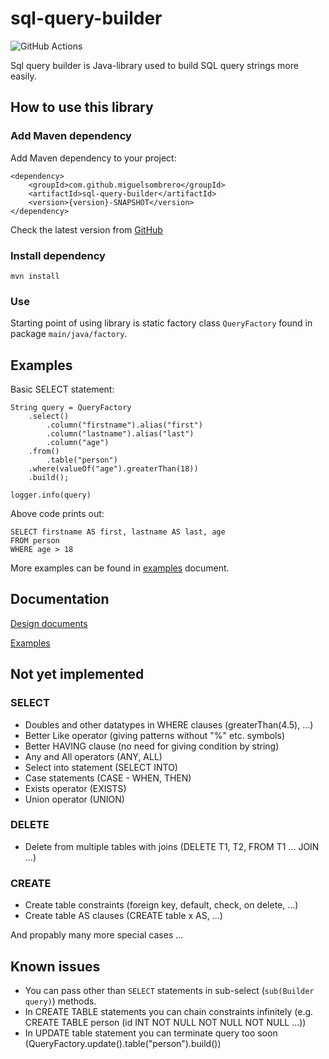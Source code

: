 # sql-query-builder

![GitHub Actions](https://github.com/MiguelSombrero/sql-query-builder/workflows/Java%20CI%20with%20Maven/badge.svg)

Sql query builder is Java-library used to build SQL query strings more easily.

## How to use this library

### Add Maven dependency

Add Maven dependency to your project:

    <dependency>
        <groupId>com.github.miguelsombrero</groupId>
        <artifactId>sql-query-builder</artifactId>
        <version>{version}-SNAPSHOT</version>
    </dependency>

Check the latest version from [GitHub](https://github.com/MiguelSombrero/sql-query-builder) 

### Install dependency 

    mvn install

### Use

Starting point of using library is static factory class `QueryFactory` found in package `main/java/factory`.

## Examples

Basic SELECT statement:

    String query = QueryFactory
        .select()
            .column("firstname").alias("first")
            .column("lastname").alias("last")
            .column("age")
        .from()
            .table("person")
        .where(valueOf("age").greaterThan(18))
        .build();

    logger.info(query)

Above code prints out:

    SELECT firstname AS first, lastname AS last, age
    FROM person
    WHERE age > 18

More examples can be found in [examples](https://github.com/MiguelSombrero/sql-query-builder/tree/develop/docs/examples.md) document.

## Documentation

[Design documents](https://github.com/MiguelSombrero/sql-query-builder/tree/develop/docs/design.md)

[Examples](https://github.com/MiguelSombrero/sql-query-builder/tree/develop/docs/examples.md)

## Not yet implemented

### SELECT
- Doubles and other datatypes in WHERE clauses (greaterThan(4.5), ...)
- Better Like operator (giving patterns without "%" etc. symbols)
- Better HAVING clause (no need for giving condition by string)
- Any and All operators (ANY, ALL)
- Select into statement (SELECT INTO)
- Case statements (CASE - WHEN, THEN)
- Exists operator (EXISTS)
- Union operator (UNION)

### DELETE
- Delete from multiple tables with joins (DELETE T1, T2, FROM T1 ... JOIN ...)

### CREATE
- Create table constraints (foreign key, default, check, on delete, ...)
- Create table AS clauses (CREATE table x AS, ...)

And propably many more special cases ...

## Known issues

- You can pass other than `SELECT` statements in sub-select (`sub(Builder query)`) methods.
- In CREATE TABLE statements you can chain constraints infinitely (e.g. CREATE TABLE person (id INT NOT NULL NOT NULL NOT NULL ...))
- In UPDATE table statement you can terminate query too soon (QueryFactory.update().table("person").build())
